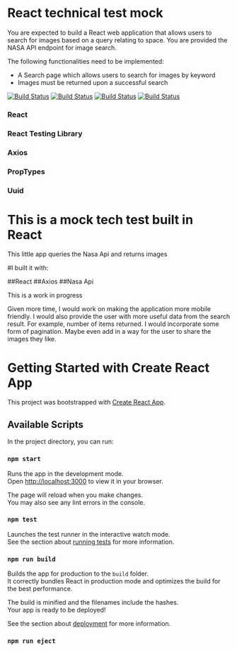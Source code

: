 # React technical test mock
You are expected to build a React web application that allows users to search for images based on a query relating to space. You are provided the NASA API endpoint for image search.

The following functionalities need to be implemented:
- A Search page which allows users to search for images by keyword
- Images must be returned upon a successful search

[![Build Status](https://img.shields.io/badge/UFOs-We%20are%20not%20alone-green)](https://github.com/eriqabonie/) 
[![Build Status](https://img.shields.io/github/issues/eriqabonie/tech-test)](https://github.com/eriqabonie/) [![Build Status](https://img.shields.io/github/forks/eriqabonie/tech-test)](https://github.com/eriqabonie/) [![Build Status](https://img.shields.io/github/stars/eriqabonie/tech-test)](https://github.com/eriqabonie/)

### React
### React Testing Library
### Axios
### PropTypes
### Uuid

# This is a mock tech test built in React

This little app queries the Nasa Api and returns images

#I built it with:

##React
##Axios
##Nasa Api

This is a work in progress

Given more time, I would work on making the application more mobile friendly.
I would also provide the user with more useful data from the search result. For example, number of items returned. 
I would incorporate some form of pagination.
Maybe even add in a way for the user to share the images they like. 

# Getting Started with Create React App

This project was bootstrapped with [Create React App](https://github.com/facebook/create-react-app).

## Available Scripts

In the project directory, you can run:

### `npm start`

Runs the app in the development mode.\
Open [http://localhost:3000](http://localhost:3000) to view it in your browser.

The page will reload when you make changes.\
You may also see any lint errors in the console.

### `npm test`

Launches the test runner in the interactive watch mode.\
See the section about [running tests](https://facebook.github.io/create-react-app/docs/running-tests) for more information.

### `npm run build`

Builds the app for production to the `build` folder.\
It correctly bundles React in production mode and optimizes the build for the best performance.

The build is minified and the filenames include the hashes.\
Your app is ready to be deployed!

See the section about [deployment](https://facebook.github.io/create-react-app/docs/deployment) for more information.

### `npm run eject`

